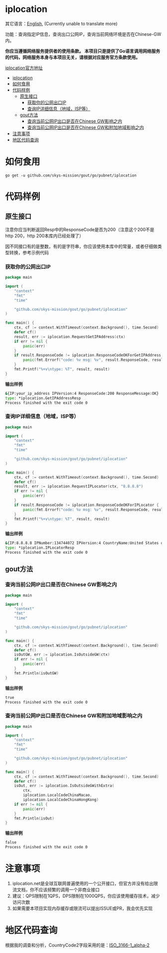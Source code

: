 # iplocation

其它语言：[English](README.md), (Currently unable to translate more)

功能：查询指定IP信息，查询出口公网IP，查询当前网络环境是否在Chinese-GW内。

**你应当遵循网络服务提供者的使用条款。
本项目只是提供了Go语言调用网络服务的代码，网络服务本身与本项目无关，请根据对应服务官方条款使用。**

[iplocation官方地址](https://api.iplocation.net/)

<!-- TOC -->
* [iplocation](#iplocation)
* [如何食用](#如何食用)
* [代码样例](#代码样例)
  * [原生接口](#原生接口)
    * [获取你的公网出口IP](#获取你的公网出口ip)
    * [查询IP详细信息（地域，ISP等）](#查询ip详细信息地域isp等)
  * [gout方法](#gout方法)
    * [查询当前公网IP出口是否在Chinese GW影响之内](#查询当前公网ip出口是否在chinese-gw影响之内)
    * [查询当前公网IP出口是否在Chinese GW和附加地域影响之内](#查询当前公网ip出口是否在chinese-gw和附加地域影响之内)
* [注意事项](#注意事项)
* [地区代码查询](#地区代码查询)
<!-- TOC -->

# 如何食用

```shell
go get -u github.com/skys-mission/gout/go/pubnet/iplocation
```

# 代码样例

## 原生接口

注意你应当判断返回Resp中的ResponseCode是否为200（注意这个200不是http 200，http 200本库内已经处理了）

因不同接口有的是整数，有的是字符串，你应该使用本库中的常量，或者仔细做类型转换，参考示例代码

### 获取你的公网出口IP

```go
package main

import (
	"context"
	"fmt"
	"time"

	"github.com/skys-mission/gout/go/pubnet/iplocation"
)

func main() {
	ctx, cf := context.WithTimeout(context.Background(), time.Second)
	defer cf()
	result, err := iplocation.RequestGetIPAddress(ctx)
	if err != nil {
		panic(err)
	}
	if result.ResponseCode != iplocation.ResponseCodeOKForGetIPAddress {
		panic(fmt.Errorf("code: %v msg: %v", result.ResponseCode, result.ResponseMessage))
	}
	fmt.Printf("%+v\ntype: %T", result, result)
}

```

**输出样例**

```cmd
&{IP:your_ip_address IPVersion:4 ResponseCode:200 ResponseMessage:OK}
type: *iplocation.GetIPAddressResp
Process finished with the exit code 0
```

### 查询IP详细信息（地域，ISP等）

```go
package main

import (
	"context"
	"fmt"
	"time"

	"github.com/skys-mission/gout/go/pubnet/iplocation"
)

func main() {
	ctx, cf := context.WithTimeout(context.Background(), time.Second)
	defer cf()
	result, err := iplocation.RequestIPLocator(ctx, "8.8.8.8")
	if err != nil {
		panic(err)
	}
	if result.ResponseCode != iplocation.ResponseCodeOKForIPLocator {
		panic(fmt.Errorf("code: %v msg: %v", result.ResponseCode, result.ResponseMessage))
	}
	fmt.Printf("%+v\ntype: %T", result, result)
}

```

**输出样例**

```cmd
&{IP:8.8.8.8 IPNumber:134744072 IPVersion:4 CountryName:United States of America CountryCode2:US ISP:Google LLC ResponseCode:200 ResponseMessage:OK}
type: *iplocation.IPLocatorResp
Process finished with the exit code 0
```

## gout方法

### 查询当前公网IP出口是否在Chinese GW影响之内

```go
package main

import (
	"context"
	"fmt"
	"time"

	"github.com/skys-mission/gout/go/pubnet/iplocation"
)

func main() {
	ctx, cf := context.WithTimeout(context.Background(), time.Second)
	defer cf()
	isOutGW, err := iplocation.IsOutsideGW(ctx)
	if err != nil {
		panic(err)
	}
	fmt.Println(isOutGW)
}

```

**输出样例**

```cmd
true
Process finished with the exit code 0
```

### 查询当前公网IP出口是否在Chinese GW和附加地域影响之内

```go
package main

import (
	"context"
	"fmt"
	"time"

	"github.com/skys-mission/gout/go/pubnet/iplocation"
)

func main() {
	ctx, cf := context.WithTimeout(context.Background(), time.Second)
	defer cf()
	isOut, err := iplocation.IsOutsideGWithExtra(
		ctx,
		iplocation.LocalCodeChinaMacao,
		iplocation.LocalCodeChinaHongKong)
	if err != nil {
		panic(err)
	}
	fmt.Println(isOut)
}

```

**输出样例**

```cmd
false
Process finished with the exit code 0
```

# 注意事项

1. iplocation.net是全球互联网普遍使用的一个公开接口，但官方并没有给出限流文档，你不应该频繁的调用一个非商业接口
2. 建议：QPS限制在1QPS，DPS限制在1000QPS，你应该使用缓存技术，减少访问次数
3. 如果需要本项目实现内存缓存或限流可以提出ISSUE或PR，我会优先实现

# 地区代码查询

根据我的调查和分析，CountryCode2字段采用的是：[ISO_3166-1_alpha-2](https://en.wikipedia.org/wiki/ISO_3166-1_alpha-2)
